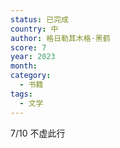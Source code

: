 ```yaml
---
status: 已完成
country: 中
author: 格日勒其木格·黑鹤
score: 7
year: 2023
month:
category:
  - 书籍
tags:
  - 文学
---
```

7/10 不虚此行
